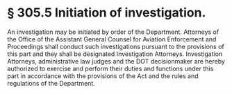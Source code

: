 # § 305.5   Initiation of investigation.

An investigation may be initiated by order of the Department. Attorneys of the Office of the Assistant General Counsel for Aviation Enforcement and Proceedings shall conduct such investigations pursuant to the provisions of this part and they shall be designated Investigation Attorneys. Investigation Attorneys, administrative law judges and the DOT decisionmaker are hereby authorized to exercise and perform their duties and functions under this part in accordance with the provisions of the Act and the rules and regulations of the Department.




